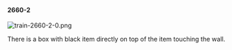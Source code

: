 #### 2660-2
![train-2660-2-0.png](https://github.com/lil-lab/nlvr/raw/master/nlvr/train/images/50/train-2660-2-0.png "train-2660-2-0.png")

There is a box with black item directly on top of the item touching the wall.